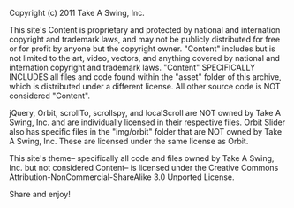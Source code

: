 Copyright (c) 2011 Take A Swing, Inc.

This site's Content is proprietary and protected by national and
internation copyright and trademark laws, and may not be publicly
distributed for free or for profit by anyone but the copyright
owner. "Content" includes but is not limited to the art, video, vectors,
and anything covered by national and internation
copyright and trademark laws. "Content" SPECIFICALLY INCLUDES all
files and code found within the "asset" folder of this archive,
which is distributed under a different license. All other source code
is NOT considered "Content".

jQuery, Orbit, scrollTo, scrollspy, and localScroll are NOT owned by 
Take A Swing, Inc. and are individually licensed in their respective files.
Orbit Slider also has specific files in the "img/orbit" folder that
are NOT owned by Take A Swing, Inc. These are licensed under the same
license as Orbit.

This site's theme– specifically all code and files owned by Take A Swing, Inc. but not considered Content– is licensed under the 
Creative Commons Attribution-NonCommercial-ShareAlike 3.0 Unported License.

Share and enjoy!